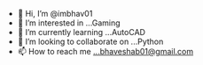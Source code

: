 - 👋 Hi, I’m @imbhav01
- 👀 I’m interested in ...Gaming
- 🌱 I’m currently learning ...AutoCAD  
- 💞️ I’m looking to collaborate on ...Python 
- 📫 How to reach me ...bhaveshab01@gmail.com

<!---
imbhav01/imbhav01 is a ✨ special ✨ repository because its `README.md` (this file) appears on your GitHub profile.
You can click the Preview link to take a look at your changes.
--->
